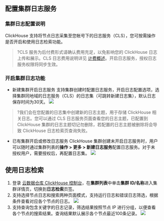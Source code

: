 ##  配置集群日志服务
### 集群日志配置说明
ClickHouse 支持将节点日志采集至您帐号下的日志服务（CLS），您可按需操作是否开启和使用日志检索功能。
>?CLS 服务为后付费形式请确认费用充足，以免影响您的 ClickHouse 日志上传和展示。CLS 日志费用说明详见 [计费概述](https://cloud.tencent.com/document/product/614/45802)。开启日志服务，授权日志服务权限将同步生效。

### 开启集群日志功能
- 新建集群开启日志服务 
支持集群创建时配置日志服务，开启日志配置选项，选择集群同地域的日志服务（CLS）的日志集（可跳转新建日志集），默认日志保存时间为30天。
![](https://main.qcloudimg.com/raw/54da09be5579321ec36dca074e44bd53.png)
>?我们会在您配置的日志集中创建新的日志主题，用于存储 ClickHouse 相关日志。您可以通过 CLS 日志服务页面查看您的日志主题，已配置到 ClickHouse 集群的日志主题切记勿删除，若配置的日志主题被删除将会导致 ClickHouse 日志检索页查询失败。
>
- 已有集群开启或修改日志服务
ClickHouse 集群创建未开启日志服务时，用户可以随时通过集群列表的**操作 > 更多 > 新建日志服务**配置日志服务。对于未授权用户，需要授权后，再配置日志集。
 ![](https://main.qcloudimg.com/raw/60e5c93d1a870cf6dea468b11951b1f0.png)
 
## 使用日志检索
1. 登录 [云数据仓库 ClickHouse 控制台](https://console.cloud.tencent.com/cdwch)，在**集群列表**中单击**集群 ID/名称**进入集群详情页，切换到**日志检索**页签。
2. 支持选择节点日志和搜索两种页面模式，支持运行日志和错误日志筛选，根据条件查看对应各个节点的日志。
 ![](https://main.qcloudimg.com/raw/0b9cd3ee9fb16445889b48c9e8575e58.png)
3. 支持查询包含关键字的日志记录，筛选结果按照节点 IP 进行分组，以便查看各个节点的搜索结果。查询结果默认展示各个节点最近100条记录。
![](https://main.qcloudimg.com/raw/069e6b6491f8b31c3e4188d1af6e015b.png)
